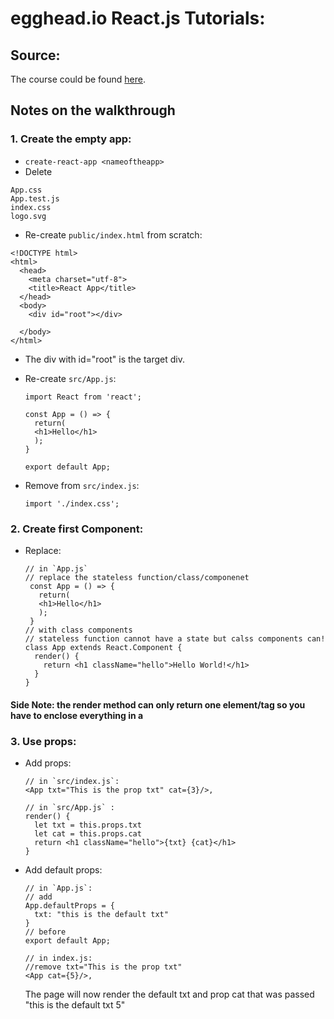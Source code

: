 # egghead.io React.js Tutorials:
## Source:
The course could be found [here](https://egghead.io/lessons/react-react-fundamentals-development-environment-setup).

## Notes on the walkthrough
### 1. Create the empty app:
* `create-react-app <nameoftheapp>`
* Delete
```
App.css
App.test.js
index.css
logo.svg
```
* Re-create `public/index.html` from scratch:
```
<!DOCTYPE html>
<html>
  <head>
    <meta charset="utf-8">
    <title>React App</title>
  </head>
  <body>
    <div id="root"></div>

  </body>
</html>
```
* The div with id="root" is the target div.
* Re-create `src/App.js`:

  ```
  import React from 'react';

  const App = () => {
    return(
    <h1>Hello</h1>
    );
  }

  export default App;

  ```
* Remove from `src/index.js`:

  ```
  import './index.css';
  ```
### 2. Create first Component:

* Replace:

  ```
  // in `App.js`
  // replace the stateless function/class/componenet
   const App = () => {
     return(
     <h1>Hello</h1>
     );
   }
  // with class components
  // stateless function cannot have a state but calss components can!
  class App extends React.Component {
    render() {
      return <h1 className="hello">Hello World!</h1>
    }
  }

  ```
#### Side Note: the render method can only return one element/tag so you have to enclose everything in a <div>

### 3. Use props:
* Add props:

  ```
  // in `src/index.js`:
  <App txt="This is the prop txt" cat={3}/>,
  ```
  ```
  // in `src/App.js` :
  render() {
    let txt = this.props.txt
    let cat = this.props.cat
    return <h1 className="hello">{txt} {cat}</h1>
  }
  ```
* Add default props:

  ```
  // in `App.js`:
  // add
  App.defaultProps = {
    txt: "this is the default txt"
  }
  // before
  export default App;

  ```
  ```
  // in index.js:
  //remove txt="This is the prop txt"
  <App cat={5}/>,

  ```
  The page will now render the default txt and prop cat that was passed "this is the default txt 5"
